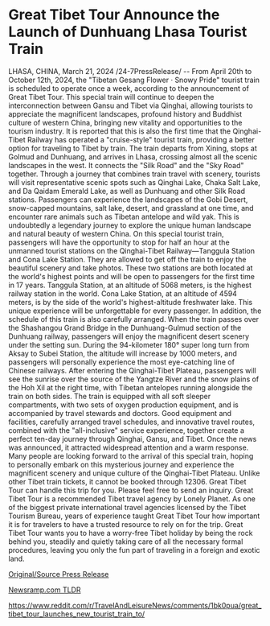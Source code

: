 # Great Tibet Tour Announce the Launch of Dunhuang Lhasa Tourist Train

LHASA, CHINA, March 21, 2024 /24-7PressRelease/ -- From April 20th to October 12th, 2024, the "Tibetan Gesang Flower · Snowy Pride" tourist train is scheduled to operate once a week, according to the announcement of Great Tibet Tour. This special train will continue to deepen the interconnection between Gansu and Tibet via Qinghai, allowing tourists to appreciate the magnificent landscapes, profound history and Buddhist culture of western China, bringing new vitality and opportunities to the tourism industry.  It is reported that this is also the first time that the Qinghai-Tibet Railway has operated a "cruise-style" tourist train, providing a better option for traveling to Tibet by train. The train departs from Xining, stops at Golmud and Dunhuang, and arrives in Lhasa, crossing almost all the scenic landscapes in the west. It connects the "Silk Road" and the "Sky Road" together. Through a journey that combines train travel with scenery, tourists will visit representative scenic spots such as Qinghai Lake, Chaka Salt Lake, and Da Qaidam Emerald Lake, as well as Dunhuang and other Silk Road stations. Passengers can experience the landscapes of the Gobi Desert, snow-capped mountains, salt lake, desert, and grassland at one time, and encounter rare animals such as Tibetan antelope and wild yak. This is undoubtedly a legendary journey to explore the unique human landscape and natural beauty of western China.  On this special tourist train, passengers will have the opportunity to stop for half an hour at the unmanned tourist stations on the Qinghai-Tibet Railway—Tanggula Station and Cona Lake Station. They are allowed to get off the train to enjoy the beautiful scenery and take photos. These two stations are both located at the world's highest points and will be open to passengers for the first time in 17 years. Tanggula Station, at an altitude of 5068 meters, is the highest railway station in the world. Cona Lake Station, at an altitude of 4594 meters, is by the side of the world's highest-altitude freshwater lake. This unique experience will be unforgettable for every passenger.  In addition, the schedule of this train is also carefully arranged. When the train passes over the Shashangou Grand Bridge in the Dunhuang-Gulmud section of the Dunhuang railway, passengers will enjoy the magnificent desert scenery under the setting sun. During the 94-kilometer 180° super long turn from Aksay to Subei Station, the altitude will increase by 1000 meters, and passengers will personally experience the most eye-catching line of Chinese railways. After entering the Qinghai-Tibet Plateau, passengers will see the sunrise over the source of the Yangtze River and the snow plains of the Hoh Xil at the right time, with Tibetan antelopes running alongside the train on both sides.  The train is equipped with all soft sleeper compartments, with two sets of oxygen production equipment, and is accompanied by travel stewards and doctors. Good equipment and facilities, carefully arranged travel schedules, and innovative travel routes, combined with the "all-inclusive" service experience, together create a perfect ten-day journey through Qinghai, Gansu, and Tibet.  Once the news was announced, it attracted widespread attention and a warm response. Many people are looking forward to the arrival of this special train, hoping to personally embark on this mysterious journey and experience the magnificent scenery and unique culture of the Qinghai-Tibet Plateau. Unlike other Tibet train tickets, it cannot be booked through 12306. Great Tibet Tour can handle this trip for you. Please feel free to send an inquiry.  Great Tibet Tour is a recommended Tibet travel agency by Lonely Planet. As one of the biggest private international travel agencies licensed by the Tibet Tourism Bureau, years of experience taught Great Tibet Tour how important it is for travelers to have a trusted resource to rely on for the trip. Great Tibet Tour wants you to have a worry-free Tibet holiday by being the rock behind you, steadily and quietly taking care of all the necessary formal procedures, leaving you only the fun part of traveling in a foreign and exotic land. 

[Original/Source Press Release](https://www.24-7pressrelease.com/press-release/509403/great-tibet-tour-announce-the-launch-of-dunhuang-lhasa-tourist-train)
                    

[Newsramp.com TLDR](None) 

https://www.reddit.com/r/TravelAndLeisureNews/comments/1bk0pua/great_tibet_tour_launches_new_tourist_train_to/